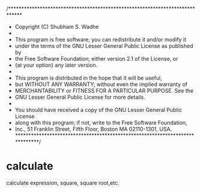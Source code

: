 /*****************************************************************************
 * Copyright (C) Shubham S. Wadhe 
 *
 * This program is free software; you can redistribute it and/or modify it
 * under the terms of the GNU Lesser General Public License as published by
 * the Free Software Foundation; either version 2.1 of the License, or
 * (at your option) any later version.
 *
 * This program is distributed in the hope that it will be useful,
 * but WITHOUT ANY WARRANTY; without even the implied warranty of
 * MERCHANTABILITY or FITNESS FOR A PARTICULAR PURPOSE. See the
 * GNU Lesser General Public License for more details.
 *
 * You should have received a copy of the GNU Lesser General Public License
 * along with this program; if not, write to the Free Software Foundation,
 * Inc., 51 Franklin Street, Fifth Floor, Boston MA 02110-1301, USA.
 *****************************************************************************/

# calculate
calculate expression, square, square root,etc.

